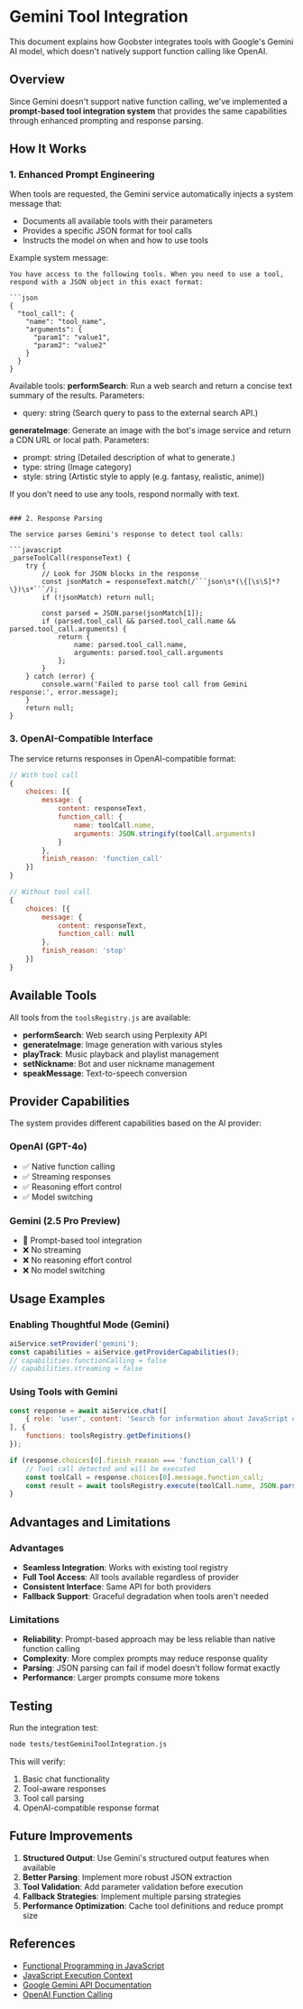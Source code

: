 # Gemini Tool Integration

This document explains how Goobster integrates tools with Google's Gemini AI model, which doesn't natively support function calling like OpenAI.

## Overview

Since Gemini doesn't support native function calling, we've implemented a **prompt-based tool integration system** that provides the same capabilities through enhanced prompting and response parsing.

## How It Works

### 1. Enhanced Prompt Engineering

When tools are requested, the Gemini service automatically injects a system message that:

- Documents all available tools with their parameters
- Provides a specific JSON format for tool calls
- Instructs the model on when and how to use tools

Example system message:
```
You have access to the following tools. When you need to use a tool, respond with a JSON object in this exact format:

```json
{
  "tool_call": {
    "name": "tool_name",
    "arguments": {
      "param1": "value1",
      "param2": "value2"
    }
  }
}
```

Available tools:
**performSearch**: Run a web search and return a concise text summary of the results.
Parameters:
  - query: string (Search query to pass to the external search API.)

**generateImage**: Generate an image with the bot's image service and return a CDN URL or local path.
Parameters:
  - prompt: string (Detailed description of what to generate.)
  - type: string (Image category)
  - style: string (Artistic style to apply (e.g. fantasy, realistic, anime))

If you don't need to use any tools, respond normally with text.
```

### 2. Response Parsing

The service parses Gemini's response to detect tool calls:

```javascript
_parseToolCall(responseText) {
    try {
        // Look for JSON blocks in the response
        const jsonMatch = responseText.match(/```json\s*(\{[\s\S]*?\})\s*```/);
        if (!jsonMatch) return null;

        const parsed = JSON.parse(jsonMatch[1]);
        if (parsed.tool_call && parsed.tool_call.name && parsed.tool_call.arguments) {
            return {
                name: parsed.tool_call.name,
                arguments: parsed.tool_call.arguments
            };
        }
    } catch (error) {
        console.warn('Failed to parse tool call from Gemini response:', error.message);
    }
    return null;
}
```

### 3. OpenAI-Compatible Interface

The service returns responses in OpenAI-compatible format:

```javascript
// With tool call
{
    choices: [{
        message: {
            content: responseText,
            function_call: {
                name: toolCall.name,
                arguments: JSON.stringify(toolCall.arguments)
            }
        },
        finish_reason: 'function_call'
    }]
}

// Without tool call
{
    choices: [{
        message: {
            content: responseText,
            function_call: null
        },
        finish_reason: 'stop'
    }]
}
```

## Available Tools

All tools from the `toolsRegistry.js` are available:

- **performSearch**: Web search using Perplexity API
- **generateImage**: Image generation with various styles
- **playTrack**: Music playback and playlist management
- **setNickname**: Bot and user nickname management
- **speakMessage**: Text-to-speech conversion

## Provider Capabilities

The system provides different capabilities based on the AI provider:

### OpenAI (GPT-4o)
- ✅ Native function calling
- ✅ Streaming responses
- ✅ Reasoning effort control
- ✅ Model switching

### Gemini (2.5 Pro Preview)
- 🔄 Prompt-based tool integration
- ❌ No streaming
- ❌ No reasoning effort control
- ❌ No model switching

## Usage Examples

### Enabling Thoughtful Mode (Gemini)
```javascript
aiService.setProvider('gemini');
const capabilities = aiService.getProviderCapabilities();
// capabilities.functionCalling = false
// capabilities.streaming = false
```

### Using Tools with Gemini
```javascript
const response = await aiService.chat([
    { role: 'user', content: 'Search for information about JavaScript closures' }
], {
    functions: toolsRegistry.getDefinitions()
});

if (response.choices[0].finish_reason === 'function_call') {
    // Tool call detected and will be executed
    const toolCall = response.choices[0].message.function_call;
    const result = await toolsRegistry.execute(toolCall.name, JSON.parse(toolCall.arguments));
}
```

## Advantages and Limitations

### Advantages
- **Seamless Integration**: Works with existing tool registry
- **Full Tool Access**: All tools available regardless of provider
- **Consistent Interface**: Same API for both providers
- **Fallback Support**: Graceful degradation when tools aren't needed

### Limitations
- **Reliability**: Prompt-based approach may be less reliable than native function calling
- **Complexity**: More complex prompts may reduce response quality
- **Parsing**: JSON parsing can fail if model doesn't follow format exactly
- **Performance**: Larger prompts consume more tokens

## Testing

Run the integration test:
```bash
node tests/testGeminiToolIntegration.js
```

This will verify:
1. Basic chat functionality
2. Tool-aware responses
3. Tool call parsing
4. OpenAI-compatible response format

## Future Improvements

1. **Structured Output**: Use Gemini's structured output features when available
2. **Better Parsing**: Implement more robust JSON extraction
3. **Tool Validation**: Add parameter validation before execution
4. **Fallback Strategies**: Implement multiple parsing strategies
5. **Performance Optimization**: Cache tool definitions and reduce prompt size

## References

- [Functional Programming in JavaScript](https://medium.com/@AlexanderObregon/functional-programming-tricks-that-work-well-in-javascript-3655b4a40a9a)
- [JavaScript Execution Context](https://sarathkumarrs.medium.com/namaste-javascript-the-god-guide-to-mastering-javascript-part-1-1af77ea2b662)
- [Google Gemini API Documentation](https://ai.google.dev/)
- [OpenAI Function Calling](https://platform.openai.com/docs/guides/function-calling) 